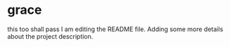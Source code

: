 # grace
this too shall pass
I am editing the README file. Adding some more details about the project description.
